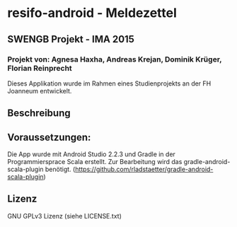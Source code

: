 # resifo-android - Meldezettel
## SWENGB Projekt - IMA 2015
### Projekt von: Agnesa Haxha, Andreas Krejan, Dominik Krüger, Florian Reinprecht

Dieses Applikation wurde im Rahmen eines Studienprojekts an der FH Joanneum entwickelt.

## Beschreibung

## Voraussetzungen:
Die App wurde mit Android Studio 2.2.3 und Gradle in der Programmiersprace Scala erstellt. Zur Bearbeitung wird das gradle-android-scala-plugin benötigt. (https://github.com/rladstaetter/gradle-android-scala-plugin)

## Lizenz
GNU GPLv3 Lizenz (siehe LICENSE.txt)
